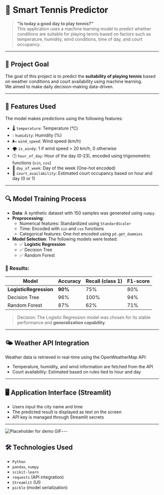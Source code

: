 # 🎾 Smart Tennis Predictor

> **"Is today a good day to play tennis?"**\
> This application uses a machine learning model to predict whether conditions are suitable for playing tennis based on factors such as temperature, humidity, wind conditions, time of day, and court occupancy.

---

## 🚀 Project Goal

The goal of this project is to predict the **suitability of playing tennis** based on weather conditions and court availability using machine learning.\
We aimed to make daily decision-making data-driven.

---

## 🧠 Features Used

The model makes predictions using the following features:

- 🌡️ `temperature`: Temperature (°C)
- 💧 `humidity`: Humidity (%)
- 🌬️ `wind_speed`: Wind speed (km/h)
- 🌪️ `is_windy`: 1 if wind speed &gt; 20 km/h, 0 otherwise
- 🕒 `hour_of_day`: Hour of the day (0-23), encoded using trigonometric functions (`sin`, `cos`)
- 📆 `day_of_week`: Day of the week (One-hot encoded)
- 🎾 `court_availability`: Estimated court occupancy based on hour and day (0 or 1)

---

## 🔍 Model Training Process

- **Data**: A synthetic dataset with 150 samples was generated using `numpy`.
- **Preprocessing**:
  - Numerical features: Standardized using `StandardScaler`
  - Time: Encoded with `sin` and `cos` functions
  - Categorical features: One-hot encoded using `pd.get_dummies`
- **Model Selection**: The following models were tested:
  - ✅ **Logistic Regression**
  - ✅ Decision Tree
  - ✅ Random Forest

### 🎯 Results:

| Model | Accuracy | Recall (class 1) | F1-score |
| --- | --- | --- | --- |
| **LogisticRegression** | **90%** | 75% | 80% |
| Decision Tree | 96% | 100% | 94% |
| Random Forest | 87% | 62% | 71% |

> Decision: The Logistic Regression model was chosen for its stable performance and **generalization capability**.

---

## 🌤️ Weather API Integration

Weather data is retrieved in real-time using the OpenWeatherMap API:

- Temperature, humidity, and wind information are fetched from the API
- Court availability: Estimated based on rules tied to hour and day

---

## 🖥️ Application Interface (Streamlit)

- Users input the city name and time
- The predicted result is displayed as text on the screen
- API key is managed through Streamlit secrets

---

![Placeholder for demo GIF](https://via.placeholder.com/600x300.png?text=Demo+Image+Coming+Soon)---

## 🛠️ Technologies Used

- `Python`
- `pandas`, `numpy`
- `scikit-learn`
- `requests` (API integration)
- `Streamlit` (UI)
- `pickle` (model serialization)